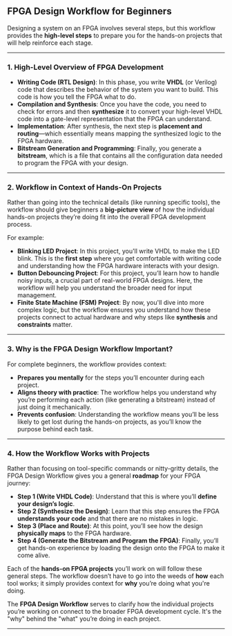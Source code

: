 ## FPGA Design Workflow for Beginners

Designing a system on an FPGA involves several steps, but this workflow provides the **high-level steps** to prepare you for the hands-on projects that will help reinforce each stage.

---

### 1. High-Level Overview of FPGA Development

- **Writing Code (RTL Design)**: In this phase, you write **VHDL** (or Verilog) code that describes the behavior of the system you want to build. This code is how you tell the FPGA what to do.
- **Compilation and Synthesis**: Once you have the code, you need to check for errors and then **synthesize** it to convert your high-level VHDL code into a gate-level representation that the FPGA can understand.
- **Implementation**: After synthesis, the next step is **placement and routing**—which essentially means mapping the synthesized logic to the FPGA hardware.
- **Bitstream Generation and Programming**: Finally, you generate a **bitstream**, which is a file that contains all the configuration data needed to program the FPGA with your design.

---

### 2. Workflow in Context of Hands-On Projects

Rather than going into the technical details (like running specific tools), the workflow should give beginners a **big-picture view** of how the individual hands-on projects they’re doing fit into the overall FPGA development process.

For example:
- **Blinking LED Project**: In this project, you'll write VHDL to make the LED blink. This is the **first step** where you get comfortable with writing code and understanding how the FPGA hardware interacts with your design.
- **Button Debouncing Project**: For this project, you’ll learn how to handle noisy inputs, a crucial part of real-world FPGA designs. Here, the workflow will help you understand the broader need for input management.
- **Finite State Machine (FSM) Project**: By now, you'll dive into more complex logic, but the workflow ensures you understand how these projects connect to actual hardware and why steps like **synthesis** and **constraints** matter.

---

### 3. Why is the FPGA Design Workflow Important?

For complete beginners, the workflow provides context:

- **Prepares you mentally** for the steps you’ll encounter during each project.
- **Aligns theory with practice**: The workflow helps you understand why you’re performing each action (like generating a bitstream) instead of just doing it mechanically.
- **Prevents confusion**: Understanding the workflow means you’ll be less likely to get lost during the hands-on projects, as you’ll know the purpose behind each task.

---

### 4. How the Workflow Works with Projects

Rather than focusing on tool-specific commands or nitty-gritty details, the FPGA Design Workflow gives you a general **roadmap** for your FPGA journey:

- **Step 1 (Write VHDL Code)**: Understand that this is where you’ll **define your design’s logic**.
- **Step 2 (Synthesize the Design)**: Learn that this step ensures the FPGA **understands your code** and that there are no mistakes in logic.
- **Step 3 (Place and Route)**: At this point, you’ll see how the design **physically maps** to the FPGA hardware.
- **Step 4 (Generate the Bitstream and Program the FPGA)**: Finally, you’ll get hands-on experience by loading the design onto the FPGA to make it come alive.

Each of the **hands-on FPGA projects** you’ll work on will follow these general steps. The workflow doesn’t have to go into the weeds of **how** each tool works; it simply provides context for **why** you’re doing what you're doing.

The **FPGA Design Workflow** serves to clarify how the individual projects you’re working on connect to the broader FPGA development cycle. It's the "why" behind the "what" you’re doing in each project.

---
